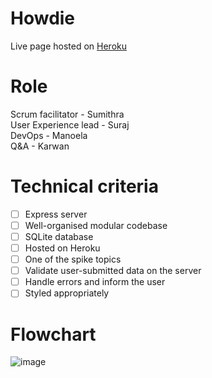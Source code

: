 # Howdie
Live page hosted on [Heroku](https://howdies.herokuapp.com/)


# Role
Scrum facilitator - Sumithra<br>
User Experience lead - Suraj<br>
DevOps - Manoela<br>
Q&A - Karwan<br>

# Technical criteria 
- [ ] Express server
- [ ] Well-organised modular codebase
- [ ] SQLite database
- [ ] Hosted on Heroku
- [ ] One of the spike topics
- [ ] Validate user-submitted data on the server
- [ ] Handle errors and inform the user
- [ ] Styled appropriately

# Flowchart
![image](https://user-images.githubusercontent.com/99407460/195119863-d5550e6f-6276-4f73-8a71-28ebae2081bd.png)
